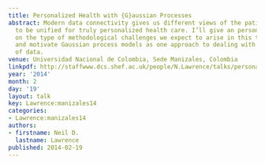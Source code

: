 ```yaml
---
title: Personalized Health with {G}aussian Processes
abstract: Modern data connectivity gives us different views of the patient which need
  to be unified for truly personalized health care. I’ll give an personal perspective
  on the type of methodological challenges we expect to arise in this this domain
  and motivate Gaussian process models as one approach to dealing with the explosion
  of data.
venue: Universidad Nacional de Colombia, Sede Manizales, Colombia
linkpdf: http://staffwww.dcs.shef.ac.uk/people/N.Lawrence/talks/personalized_health_manizales14.pdf
year: '2014'
month: 2
day: '19'
layout: talk
key: Lawrence:manizales14
categories:
- Lawrence:manizales14
authors:
- firstname: Neil D.
  lastname: Lawrence
published: 2014-02-19
---
```

